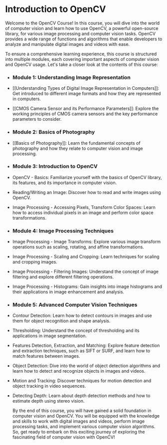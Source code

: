 # Introduction to OpenCV

Welcome to the OpenCV Course! In this course, you will dive into the world of computer vision and learn how to use OpenCV, a powerful open-source library, for various image processing and computer vision tasks. OpenCV provides a wide range of functions and algorithms that enable developers to analyze and manipulate digital images and videos with ease.

To ensure a comprehensive learning experience, this course is structured into multiple modules, each covering important aspects of computer vision and OpenCV usage. Let's take a closer look at the contents of this course:
- ### Module 1: Understanding Image Representation
- [[Understanding Types of Digital Image Representation in Computers]]: Get introduced to different image formats and how they are represented in computers.
- [[CMOS Camera Sensor and its Performance Parameters]]: Explore the working principles of CMOS camera sensors and the key performance parameters to consider.
- ### Module 2: Basics of Photography
- [[Basics of Photography]]: Learn the fundamental concepts of photography and how they relate to computer vision and image processing.
- ### Module 3: Introduction to OpenCV
- OpenCV - Basics: Familiarize yourself with the basics of OpenCV library, its features, and its importance in computer vision.
- Reading/Writing an Image: Discover how to read and write images using OpenCV.
- Image Processing - Accessing Pixels, Transform Color Spaces: Learn how to access individual pixels in an image and perform color space transformations.
- ### Module 4: Image Processing Techniques
- Image Processing - Image Transforms: Explore various image transform operations such as scaling, rotating, and affine transformations.
- Image Processing - Scaling and Cropping: Learn techniques for scaling and cropping images.
- Image Processing - Filtering Images: Understand the concept of image filtering and explore different filtering operations.
- Image Processing - Histograms: Gain insights into image histograms and their applications in image enhancement and analysis.
- ### Module 5: Advanced Computer Vision Techniques
- Contour Detection: Learn how to detect contours in images and use them for object recognition and shape analysis.
- Thresholding: Understand the concept of thresholding and its applications in image segmentation.
- Features Detection, Extraction, and Matching: Explore feature detection and extraction techniques, such as SIFT or SURF, and learn how to match features between images.
- Object Detection: Dive into the world of object detection algorithms and learn how to detect and recognize objects in images and videos.
- Motion and Tracking: Discover techniques for motion detection and object tracking in video sequences.
- Detecting Depth: Learn about depth detection methods and how to estimate depth using stereo vision.
  
  By the end of this course, you will have gained a solid foundation in computer vision and OpenCV. You will be equipped with the knowledge and skills to work with digital images and videos, perform image processing tasks, and implement various computer vision algorithms. So, get ready to embark on this exciting journey of exploring the fascinating field of computer vision with OpenCV!
